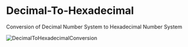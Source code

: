 # Decimal-To-Hexadecimal
Conversion of Decimal Number System to Hexadecimal Number System

![DecimalToHexadecimalConversion](https://user-images.githubusercontent.com/74280845/131219215-302a0699-fe46-4ef5-a371-46f7ef778885.png)

